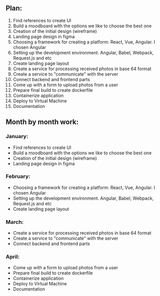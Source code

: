 ## Plan:
1. Find references to create UI
2. Build a moodboard with the options we like to choose the best one
3. Creation of the initial design (wireframe)
4. Landing page design in figma
5. Choosing a framework for creating a platform: React, Vue, Angular. I chosen Angular
6. Setting up the development environment. Angular, Babel, Webpack, Request.js and etc
7. Create landing page layout
8. Create a service for processing received photos in base 64 format
9. Create a service to "communicate" with the server
10. Connect backend and frontend parts
11. Come up with a form to upload photos from a user
12. Prepare final build to create dockerfile
13. Containerize application
14. Deploy to Virtual Machine
15. Documentation


## Month by month work:
### January:
- Find references to create UI
- Build a moodboard with the options we like to choose the best one
- Creation of the initial design (wireframe)
- Landing page design in figma


### February:
- Choosing a framework for creating a platform: React, Vue, Angular. I chosen Angular
- Setting up the development environment. Angular, Babel, Webpack, Request.js and etc
- Create landing page layout

### March:
- Create a service for processing received photos in base 64 format
- Create a service to "communicate" with the server
- Connect backend and frontend parts

### April:
- Come up with a form to upload photos from a user
- Prepare final build to create dockerfile
- Containerize application
- Deploy to Virtual Machine
- Documentation

